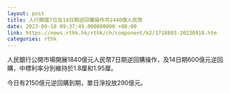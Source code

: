 ```yaml
---
layout: post
title: 人行開展7日及14日期逆回購操作共2440億人民幣
date: 2023-09-18 09:37:49.000000000 +08:00
link: https://news.rthk.hk/rthk/ch/component/k2/1718803-20230918.htm
categories: rthk
---
```


人民銀行公開市場開展1840億元人民幣7日期逆回購操作，及14日期600億元逆回購，中標利率分別維持於1.8厘和1.95厘。

今日有2150億元逆回購到期，單日淨投放290億元。
